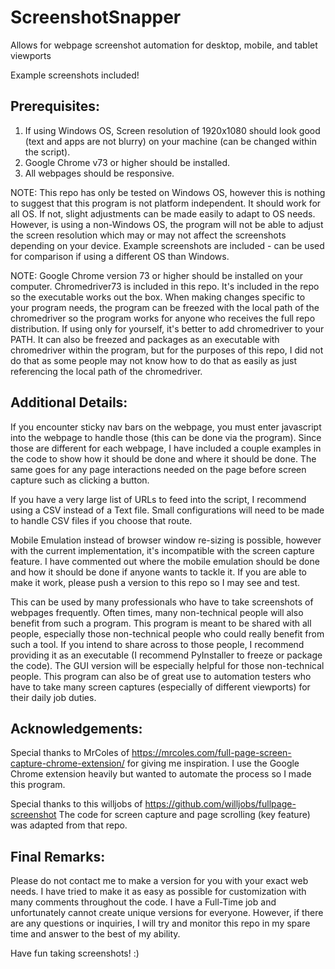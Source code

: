 # ScreenshotSnapper
Allows for webpage screenshot automation for desktop, mobile, and tablet viewports

Example screenshots included!

## Prerequisites:
1. If using Windows OS, Screen resolution of 1920x1080 should look good (text and apps are not blurry) on your machine (can be changed within the script).
2. Google Chrome v73 or higher should be installed.
3. All webpages should be responsive.

NOTE: This repo has only be tested on Windows OS, however this is nothing to suggest that this program is not platform independent. It should work for all OS. If not, slight adjustments can be made easily to adapt to OS needs. However, is using a non-Windows OS, the program will not be able to adjust the screen resolution which may or may not affect the screenshots depending on your device. Example screenshots are included - can be used for comparison if using a different OS than Windows. 

NOTE: Google Chrome version 73 or higher should be installed on your computer. Chromedriver73 is included in this repo. It's included in the repo so the executable works out the box. When making changes specific to your program needs, the program can be freezed with the local path of the chromedriver so the program works for anyone who receives the full repo distribution. If using only for yourself, it's better to add chromedriver to your PATH. It can also be freezed and packages as an executable with chromedriver within the program, but for the purposes of this repo, I did not do that as some people may not know how to do that as easily as just referencing the local path of the chromedriver.

## Additional Details:
If you encounter sticky nav bars on the webpage, you must enter javascript into the webpage to handle those (this can be done via the program). Since those are different for each webpage, I have included a couple examples in the code to show how it should be done and where it should be done. The same goes for any page interactions needed on the page before screen capture such as clicking a button.

If you have a very large list of URLs to feed into the script, I recommend using a CSV instead of a Text file. Small configurations will need to be made to handle CSV files if you choose that route.

Mobile Emulation instead of browser window re-sizing is possible, however with the current implementation, it's incompatible with the screen capture feature. I have commented out where the mobile emulation should be done and how it should be done if anyone wants to tackle it. If you are able to make it work, please push a version to this repo so I may see and test.

This can be used by many professionals who have to take screenshots of webpages frequently. Often times, many non-technical people will also benefit from such a program. This program is meant to be shared with all people, especially those non-technical people who could really benefit from such a tool. If you intend to share across to those people, I recommend providing it as an executable (I recommend PyInstaller to freeze or package the code). The GUI version will be especially helpful for those non-technical people. This program can also be of great use to automation testers who have to take many screen captures (especially of different viewports) for their daily job duties.

## Acknowledgements:
Special thanks to MrColes of https://mrcoles.com/full-page-screen-capture-chrome-extension/ for giving me inspiration.
I use the Google Chrome extension heavily but wanted to automate the process so I made this program.

Special thanks to this willjobs of https://github.com/willjobs/fullpage-screenshot
The code for screen capture and page scrolling (key feature) was adapted from that repo.

## Final Remarks:
Please do not contact me to make a version for you with your exact web needs. I have tried to make it as easy as possible for customization with many comments throughout the code. I have a Full-Time job and unfortunately cannot create unique versions for everyone. However, if there are any questions or inquiries, I will try and monitor this repo in my spare time and answer to the best of my ability.

Have fun taking screenshots! :)
